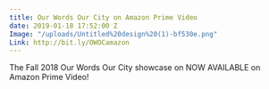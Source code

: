 ```yaml
---
title: Our Words Our City on Amazon Prime Video
date: 2019-01-18 17:52:00 Z
Image: "/uploads/Untitled%20design%20(1)-bf530e.png"
Link: http://bit.ly/OWOCamazon
---
```


The Fall 2018 Our Words Our City showcase on NOW AVAILABLE on Amazon Prime Video!